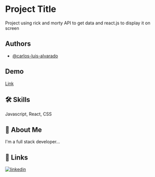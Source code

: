 
# Project Title

Project using rick and morty API to get data and react.js to display it on screen


## Authors

- [@carlos-luis-alvarado](https://github.com/carlos-luis-alvarado)


## Demo

[Link](https://rick-and-morty-cla.netlify.app/)


## 🛠 Skills
Javascript, React, CSS



## 🚀 About Me
I'm a full stack developer...


## 🔗 Links
[![linkedin](https://img.shields.io/badge/linkedin-0A66C2?style=for-the-badge&logo=linkedin&logoColor=white)](https://www.linkedin.com/in/carlos-luis-alvarado-a4aaa9236/)




